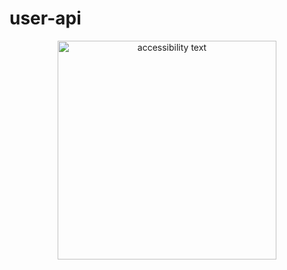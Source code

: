 # user-api

<p align="center">
  <img src="resources/static/diagrama1.png" width="350" alt="accessibility text">
</p>
